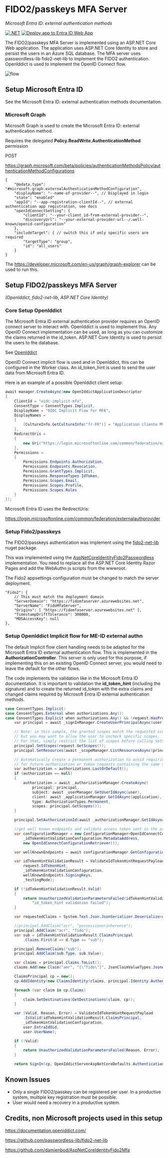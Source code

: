 # FIDO2/passkeys MFA Server

_Microsoft Entra ID: external authentication methods_

[![.NET](https://github.com/damienbod/MfaServer/actions/workflows/dotnet.yml/badge.svg)](https://github.com/damienbod/MfaServer/actions/workflows/dotnet.yml)  [![Deploy app to Entra ID Web App](https://github.com/damienbod/MfaServer/actions/workflows/azure-webapps-dotnet-core.yml/badge.svg)](https://github.com/damienbod/MfaServer/actions/workflows/azure-webapps-dotnet-core.yml)

The FIDO2/passkeys MFA Server is implemented using an ASP.NET Core Web application. The application uses ASP.NET Core Identity to store and persist the users in an Azure SQL database. The MFA server uses passwordless-lib fido2-net-lib to implement the FIDO2 authentication. OpenIddict is used to implement the OpenID Connect flow.

![flow](https://github.com/damienbod/MfaServer/blob/main/images/me-id_external-authn-flows_01.png)

## Setup Microsoft Entra ID

See the Microsoft Entra ID: external authentication methods documentation.

### Microsoft Graph

Microsoft Graph is used to create the Microsoft Entra ID: external authentication method.

Requires the delegated **Policy.ReadWrite.AuthenticationMethod** permission 

POST 

https://graph.microsoft.com/beta/policies/authenticationMethodsPolicy/authenticationMethodConfigurations

```
{
    "@odata.type": "#microsoft.graph.externalAuthenticationMethodConfiguration",
    "displayName": "--name-of-provider--", // Displayed in login
    "state": "enabled"
    "appId": "--app-registration-clientId--", // external authentication app registration, see docs
    "openIdConnectSetting": {
        "clientId": "--your-client_id-from-external-provider--",
        "discoveryUrl": "--your-external-provider-url--/.well-known/openid-configuration"
    },
    "includeTarget": { // switch this if only specific users are required
        "targetType": "group",
        "id": "all_users"
    }
}
```

The https://developer.microsoft.com/en-us/graph/graph-explorer can be used to run this.


## Setup FIDO2/passkeys MFA Server 

_(OpenIddict, fido2-net-lib, ASP.NET Core Identity)_

### Core Setup OpenIddict

The Microsoft Entra ID external authentication provider requires an OpenID connect server to interact with. OpenIddict is used to implement this. Any OpenID Connect implementation can be used, as long as you can customize the claims returned in the id_token. ASP.NET Core Identity is used to persist the users to the database.

See [OpenIddict](https://documentation.openiddict.com/guides/getting-started/creating-your-own-server-instance.html)

OpenID Connect implicit flow is used and in OpenIddict, this can be configured in the Worker class. An id_token_hint is used to send the user data from Microsoft Entra ID. 

Here is an example of a possible OpenIddict client setup:

```csharp
await manager.CreateAsync(new OpenIddictApplicationDescriptor
{
    ClientId = "oidc-implicit-mfa",
    ConsentType = ConsentTypes.Implicit,
    DisplayName = "OIDC Implicit Flow for MFA",
    DisplayNames =
    {
        [CultureInfo.GetCultureInfo("fr-FR")] = "Application cliente MVC"
    },
    RedirectUris =
    {
        new Uri("https://login.microsoftonline.com/common/federation/externalauthprovider")
    },
    Permissions =
    {
        Permissions.Endpoints.Authorization,
        Permissions.Endpoints.Revocation,
        Permissions.GrantTypes.Implicit,
        Permissions.ResponseTypes.IdToken,
        Permissions.Scopes.Email,
        Permissions.Scopes.Profile,
        Permissions.Scopes.Roles
    }
});
```

Microsoft Entra ID uses the RedirectUris: 

https://login.microsoftonline.com/common/federation/externalauthprovider

### Setup Fido2/passkeys

The FIDO2/passkeys authentication was implement using the [fido2-net-lib](https://github.com/passwordless-lib/fido2-net-lib) nuget package.

This was implemented using the [AspNetCoreIdentityFido2Passwordless](https://github.com/damienbod/AspNetCoreIdentityFido2Mfa/tree/main/AspNetCoreIdentityFido2Passwordless) implementation. You need to replace all the ASP.NET Core Identity Razor Pages and add the WebAuthn js scripts from the wwwroot.

The Fido2 appsettings configuration must be changed to match the server deployment.

```
"Fido2": {
    // This must match the deployment domain
    "ServerDomain": "https://fidomfaserver.azurewebsites.net",
    "ServerName": "FidoMfaServer",
    "Origins": [ "https://fidomfaserver.azurewebsites.net" ],
    "TimestampDriftTolerance": 300000,
    "MDSAccessKey": null
},
```

### Setup OpenIddict Implicit flow for ME-ID external authn

The default Implicit flow client handling needs to be adapted for the Microsoft Entra ID external authentication flow. This is implemented in the **AuthorizationController**. This server is only used for this purpose, if implementing this on an existing OpenID Connect server, you would need to leave the default for the other flows. 

The code implements the validation like in the Microsoft Entra ID documentation. It is important to validation the **id_token_hint** (including the signature) and to create the returned id_token with the extra claims and changed claims required by Microsoft Entra ID external authentication methods.

```csharp
case ConsentTypes.Implicit:
case ConsentTypes.External when authorizations.Any():
case ConsentTypes.Explicit when authorizations.Any() && !request.HasPrompt(Prompts.Consent):
    var principal = await _signInManager.CreateUserPrincipalAsync(user);

    // Note: in this sample, the granted scopes match the requested scope
    // but you may want to allow the user to uncheck specific scopes.
    // For that, simply restrict the list of scopes before calling SetScopes.
    principal.SetScopes(request.GetScopes());
    principal.SetResources(await _scopeManager.ListResourcesAsync(principal.GetScopes()).ToListAsync());

    // Automatically create a permanent authorization to avoid requiring explicit consent
    // for future authorization or token requests containing the same scopes.
    var authorization = authorizations.LastOrDefault();
    if (authorization == null)
    {
        authorization = await _authorizationManager.CreateAsync(
            principal: principal,
            subject: await _userManager.GetUserIdAsync(user),
            client: await _applicationManager.GetIdAsync(application),
            type: AuthorizationTypes.Permanent,
            scopes: principal.GetScopes());
    }

    principal.SetAuthorizationId(await _authorizationManager.GetIdAsync(authorization));

    //get well known endpoints and validate access token sent in the assertion
    var configurationManager = new ConfigurationManager<OpenIdConnectConfiguration>(
        _idTokenHintValidationConfiguration.MetadataAddress,
        new OpenIdConnectConfigurationRetriever());

    var wellKnownEndpoints = await configurationManager.GetConfigurationAsync();

    var idTokenHintValidationResult = ValidateIdTokenHintRequestPayload.ValidateTokenAndSignature(
        request.IdTokenHint,
        _idTokenHintValidationConfiguration,
        wellKnownEndpoints.SigningKeys,
        _testingMode);

    if (!idTokenHintValidationResult.Valid)
    {
        return UnauthorizedValidationParametersFailed(idTokenHintValidationResult.Reason,
            "id_token_hint validation failed");
    }

    var requestedClaims = System.Text.Json.JsonSerializer.Deserialize<claims>(request.Claims);

    //principal.AddClaim("acr", "possessionorinherence");
    principal.AddClaim("acr", "fido");
    var sub = idTokenHintValidationResult.ClaimsPrincipal
        .Claims.First(d => d.Type == "sub");

    principal.RemoveClaims("sub");
    principal.AddClaim(sub.Type, sub.Value);

    var claims = principal.Claims.ToList();
    claims.Add(new Claim("amr", "[\"fido\"]", JsonClaimValueTypes.JsonArray));

    ClaimsPrincipal cp = new();
    cp.AddIdentity(new ClaimsIdentity(claims, principal.Identity.AuthenticationType));

    foreach (var claim in cp.Claims)
    {
        claim.SetDestinations(GetDestinations(claim, cp));
    }

    var (Valid, Reason, Error) = ValidateIdTokenHintRequestPayload
        .IsValid(idTokenHintValidationResult.ClaimsPrincipal, 
        _idTokenHintValidationConfiguration,
        user.EntraIdOid,
        user.UserName);

    if (!Valid)
    {
        return UnauthorizedValidationParametersFailed(Reason, Error);
    }

    return SignIn(cp, OpenIddictServerAspNetCoreDefaults.AuthenticationScheme);

```

## Known Issues

- Only a single FIDO2/passkey can be registered per user. In a productive system, multiple key registration must be possible.
- User would need a recovery in a productive system.

## Credits, non Microsoft projects used in this setup

https://documentation.openiddict.com/

https://github.com/passwordless-lib/fido2-net-lib

https://github.com/damienbod/AspNetCoreIdentityFido2Mfa


